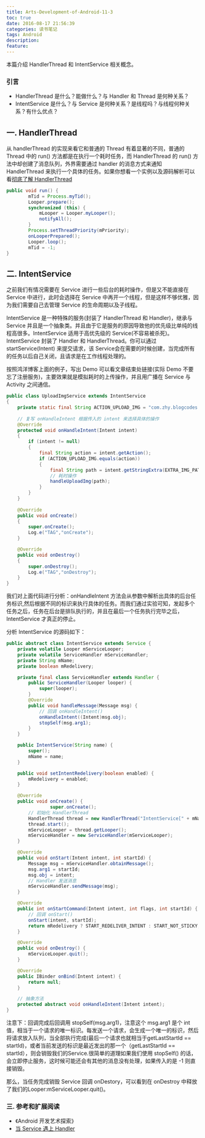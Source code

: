 ```yaml
---
title: Arts-Development-of-Android-11-3
toc: true
date: 2016-08-17 21:56:39
categories: 读书笔记
tags: Android
description:
feature:
---
```


本篇介绍 HandlerThread 和 IntentService 相关概念。

<!--more-->

### 引言

* HandlerThread 是什么？能做什么？与 Handler 和 Thread 是何种关系？
* IntentService 是什么？与 Service 是何种关系？是线程吗？与线程何种关系？有什么优点？

## 一. HandlerThread

从 handlerThread 的实现来看它和普通的 Thread 有着显著的不同，普通的 Thread 中的 run() 方法都是在执行一个耗时任务，而 HandlerThread 的 run() 方法中却创建了消息队列，外界需要通过 handler 的消息方式来通知 HandlerThread 来执行一个具体的任务。如果你想看一个实例以及源码解析可以看[彻底了解 HandlerThread](http://blog.csdn.net/lmj623565791/article/details/47079737)

``` java
public void run() {
        mTid = Process.myTid();
        Looper.prepare();
        synchronized (this) {
            mLooper = Looper.myLooper();
            notifyAll();
        }
        Process.setThreadPriority(mPriority);
        onLooperPrepared();
        Looper.loop();
        mTid = -1;
}
```



## 二. IntentService

之前我们有情况需要在 Service 进行一些后台的耗时操作，但是又不能直接在 Service 中进行，此时会选择在 Service 中再开一个线程，但是这样不够优雅，因为我们需要自己去管理 Service 的生命周期以及子线程。

IntentService 是一种特殊的服务(封装了 HandlerThread 和 Handler)，继承与 Service 并且是一个抽象类。并且由于它是服务的原因导致他的优先级比单纯的线程高很多。IntentService 适用于高优先级的 Service(不容易被杀死)。IntentService 封装了 Handler 和 HandlerThread。你可以通过 startService(Intent) 来提交请求，该 Service会在需要的时候创建，当完成所有的任务以后自己关闭，且请求是在工作线程处理的。

按照鸿洋博客上面的例子，写出 Demo 可以看文章结束处链接(实际 Demo 不要忘了注册服务)，主要效果就是模拟耗时的上传操作，并且用广播在 Service 与 Activity 之间通信。

``` java
public class UploadImgService extends IntentService
{
    private static final String ACTION_UPLOAD_IMG = "com.zhy.blogcodes.intentservice.action.UPLOAD_IMAGE";
  
    // 复写 onHandleIntent 根据传入的 intent 来选择具体的操作
    @Override
    protected void onHandleIntent(Intent intent)
    {
        if (intent != null)
        {
            final String action = intent.getAction();
            if (ACTION_UPLOAD_IMG.equals(action))
            {
                final String path = intent.getStringExtra(EXTRA_IMG_PATH);
              	// 耗时操作
                handleUploadImg(path);
            }
        }
    }
  
    @Override
    public void onCreate()
    {
        super.onCreate();
        Log.e("TAG","onCreate");
    }

    @Override
    public void onDestroy()
    {
        super.onDestroy();
        Log.e("TAG","onDestroy");
    }
}
```

我们对上面代码进行分析：onHandleIntent 方法会从参数中解析出具体的后台任务标识,然后根据不同的标识来执行具体的任务。而我们通过实验可知，发起多个任务之后，任务在后台是排队执行的，并且在最后一个任务执行完毕之后，IntentService 才真正的停止。

分析 IntentService 的源码如下：

``` java
public abstract class IntentService extends Service {
    private volatile Looper mServiceLooper;
    private volatile ServiceHandler mServiceHandler;
    private String mName;
    private boolean mRedelivery;

    private final class ServiceHandler extends Handler {
        public ServiceHandler(Looper looper) {
            super(looper);
        }
        @Override
        public void handleMessage(Message msg) {
          	// 回调 onHandleIntent()
            onHandleIntent((Intent)msg.obj);
            stopSelf(msg.arg1);
        }
    }

    public IntentService(String name) {
        super();
        mName = name;
    }

    public void setIntentRedelivery(boolean enabled) {
        mRedelivery = enabled;
    }

    @Override
    public void onCreate() {
                super.onCreate();
      	// 初始化 HandlerThread
        HandlerThread thread = new HandlerThread("IntentService[" + mName + "]");
        thread.start();
        mServiceLooper = thread.getLooper();
        mServiceHandler = new ServiceHandler(mServiceLooper);
    }

    @Override
    public void onStart(Intent intent, int startId) {
        Message msg = mServiceHandler.obtainMessage();
        msg.arg1 = startId;
        msg.obj = intent;
      	// Handler 发送消息
        mServiceHandler.sendMessage(msg);
    }

    @Override
    public int onStartCommand(Intent intent, int flags, int startId) {
      	// 回调 onStart()
        onStart(intent, startId);
        return mRedelivery ? START_REDELIVER_INTENT : START_NOT_STICKY;
    }

    @Override
    public void onDestroy() {
        mServiceLooper.quit();
    }

    @Override
    public IBinder onBind(Intent intent) {
        return null;
    }

	// 抽象方法
    protected abstract void onHandleIntent(Intent intent);
}
```

注意下：回调完成后回调用 stopSelf(msg.arg1)，注意这个 msg.arg1 是个 int 值，相当于一个请求的唯一标识。每发送一个请求，会生成一个唯一的标识，然后将请求放入队列，当全部执行完成(最后一个请求也就相当于getLastStartId == startId)，或者当前发送的标识是最近发出的那一个（getLastStartId == startId），则会销毁我们的Service.很简单的道理如果我们使用 stopSelf() 的话，会立即停止服务，这时候可能还会有其他的消息没有处理，如果传入的是 -1 则直接销毁。

那么，当任务完成销毁 Service 回调 onDestory，可以看到在 onDestroy 中释放了我们的Looper:mServiceLooper.quit()。

### 三. 参考和扩展阅读

* 《Android 开发艺术探索》
* [当 Service 遇上 Handler](http://blog.csdn.net/lmj623565791/article/details/47143563)